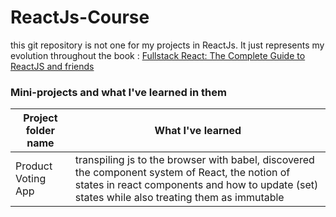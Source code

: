# ReactJs-Course
this git repository is not one for my projects in ReactJs. It just represents my evolution throughout the book : [Fullstack React: The Complete Guide to ReactJS and friends](https://www.amazon.fr/Fullstack-React-Complete-Reactjs-Friends/dp/0991344626)

### Mini-projects and what I've learned in them
|Project folder name |What I've learned|
|--------------------|-----------------|
|Product Voting App  |transpiling js to the browser with babel, discovered the component system of React, the notion of states in react components and how to update (set) states while also treating them as immutable|
